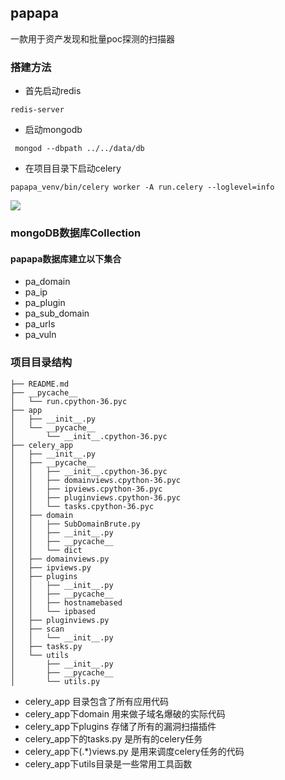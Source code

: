 ## papapa
一款用于资产发现和批量poc探测的扫描器

### 搭建方法
- 首先启动redis
 
```
redis-server
```

- 启动mongodb

```
 mongod --dbpath ../../data/db
```

- 在项目目录下启动celery

```
papapa_venv/bin/celery worker -A run.celery --loglevel=info
``` 
![](http://tiaogithub.cn-bj.ufileos.com/papapa03.png)

### mongoDB数据库Collection
#### papapa数据库建立以下集合

- pa_domain
- pa_ip
- pa_plugin
- pa_sub_domain
- pa_urls
- pa_vuln

### 项目目录结构

```
├── README.md
├── __pycache__
│   └── run.cpython-36.pyc
├── app
│   ├── __init__.py
│   └── __pycache__
│       └── __init__.cpython-36.pyc
├── celery_app  
│   ├── __init__.py
│   ├── __pycache__
│   │   ├── __init__.cpython-36.pyc
│   │   ├── domainviews.cpython-36.pyc
│   │   ├── ipviews.cpython-36.pyc
│   │   ├── pluginviews.cpython-36.pyc
│   │   └── tasks.cpython-36.pyc
│   ├── domain
│   │   ├── SubDomainBrute.py
│   │   ├── __init__.py
│   │   ├── __pycache__
│   │   └── dict
│   ├── domainviews.py
│   ├── ipviews.py
│   ├── plugins
│   │   ├── __init__.py
│   │   ├── __pycache__
│   │   ├── hostnamebased
│   │   └── ipbased
│   ├── pluginviews.py
│   ├── scan
│   │   └── __init__.py
│   ├── tasks.py
│   └── utils
│       ├── __init__.py
│       ├── __pycache__
│       └── utils.py
```

- celery_app 目录包含了所有应用代码
- celery_app下domain 用来做子域名爆破的实际代码
- celery_app下plugins 存储了所有的漏洞扫描插件
- celery_app下的tasks.py 是所有的celery任务
- celery_app下(.*)views.py 是用来调度celery任务的代码
- celery_app下utils目录是一些常用工具函数







